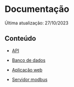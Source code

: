 # Documentação

Última atualização: 27/10/2023

## Conteúdo

- [API](API.md)

- [Banco de dados](DB.md)

- [Aplicação web](WEB_APP.md)

- [Servidor modbus](MODBUS_SERVER.md)